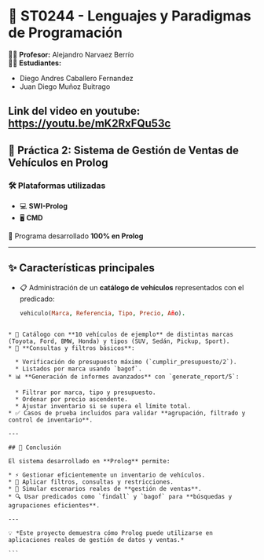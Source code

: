 # 🚗 ST0244 - Lenguajes y Paradigmas de Programación  

👨‍🏫 **Profesor:** Alejandro Narvaez Berrío  
👨‍🎓 **Estudiantes:**  
- Diego Andres Caballero Fernandez  
- Juan Diego Muñoz Buitrago  

Link del video en youtube: 
https://youtu.be/mK2RxFQu53c
---

## 📌 Práctica 2: Sistema de Gestión de Ventas de Vehículos en Prolog  

### 🛠️ Plataformas utilizadas  
- 💻 **SWI-Prolog**  
- 🖥️ **CMD**  

🔹 Programa desarrollado **100% en Prolog**  

---

## ✨ Características principales  

- 📋 Administración de un **catálogo de vehículos** representados con el predicado:  
  ```prolog
  vehiculo(Marca, Referencia, Tipo, Precio, Año).
````

* 🚙 Catálogo con **10 vehículos de ejemplo** de distintas marcas (Toyota, Ford, BMW, Honda) y tipos (SUV, Sedán, Pickup, Sport).
* 🔎 **Consultas y filtros básicos**:

  * Verificación de presupuesto máximo (`cumplir_presupuesto/2`).
  * Listados por marca usando `bagof`.
* 📊 **Generación de informes avanzados** con `generate_report/5`:

  * Filtrar por marca, tipo y presupuesto.
  * Ordenar por precio ascendente.
  * Ajustar inventario si se supera el límite total.
* ✅ Casos de prueba incluidos para validar **agrupación, filtrado y control de inventario**.

---

## 🏁 Conclusión

El sistema desarrollado en **Prolog** permite:

* ⚡ Gestionar eficientemente un inventario de vehículos.
* 🧩 Aplicar filtros, consultas y restricciones.
* 🔄 Simular escenarios reales de **gestión de ventas**.
* 🔍 Usar predicados como `findall` y `bagof` para **búsquedas y agrupaciones eficientes**.

---

💡 *Este proyecto demuestra cómo Prolog puede utilizarse en aplicaciones reales de gestión de datos y ventas.*

```

